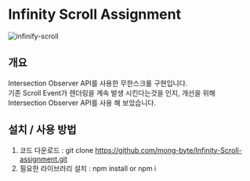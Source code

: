 # Infinity Scroll Assignment

![infinify-scroll](https://user-images.githubusercontent.com/75971035/127178312-b1a6db13-0f24-4532-853f-24404e9b1b99.gif)

## 개요

Intersection Observer API를 사용한 무한스크롤 구현입니다.     
기존 Scroll Event가 렌더링을 계속 발생 시킨다는것을 인지, 개선을 위해     
Intersection Observer API를 사용 해 보았습니다.

## 설치 / 사용 방법

1. 코드 다운로드 : git clone https://github.com/mong-byte/Infinity-Scroll-assignment.git
2. 필요한 라이브러리 설치 : npm install or npm i
